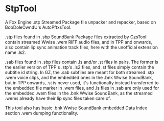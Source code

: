 # StpTool
 A Fox Engine .stp Streamed Package file unpacker and repacker, based on BobDoleOwndU's AutoPftxsTool.

.stp files found in .sbp SoundBank Package files extracted by GzsTool contain streamed Wwise .wem RIFF audio files, and in TPP and onwards, also contain lip sync animation track files, here with the unofficial extension name .ls2.

.sab files found in .sbp files contain .ls and/or .st files in pairs. The former is the earlier version of TPP's .stp's .ls2 files, and .st files simply contain the subtitle id string. In GZ, the .sab subfiles are meant for both streamed .stp .wem voice clips, and the embedded ones in the .bnk Wwise SoundBank, but in TPP onwards, .st is never used, it's functionalty instead transferred to the embedded file marker in .wem files, and .ls files in .sab are only used for the embedded .wem files in the .bnk Wwise SoundBank, as the streamed .wems already have their lip sync files taken care of.

This tool also has basic .bnk Wwise SoundBank embedded Data Index section .wem dumping functionality.
